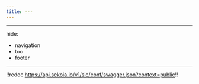 ```yaml
---
title: ---
---
```


---
hide:
  - navigation
  - toc
  - footer
---

!!redoc https://api.sekoia.io/v1/sic/conf/swagger.json?context=public!!
